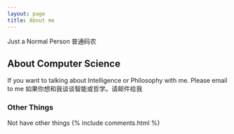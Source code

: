 ```yaml
---
layout: page
title: About me
---
```

Just a Normal Person
普通码农
<h2> About Computer Science </h2>  

If you want to talking about Intelligence or Philosophy with me. Please email to me
如果你想和我谈谈智能或哲学。请邮件给我
<h3> Other Things </h3>  
Not have other things
{% include comments.html %}
